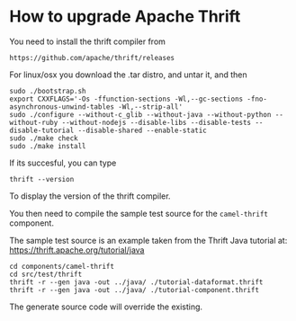 # How to upgrade Apache Thrift

You need to install the thrift compiler from

    https://github.com/apache/thrift/releases

For linux/osx you download the .tar distro, and untar it, and then

    sudo ./bootstrap.sh
    export CXXFLAGS='-Os -ffunction-sections -Wl,--gc-sections -fno-asynchronous-unwind-tables -Wl,--strip-all'
    sudo ./configure --without-c_glib --without-java --without-python --without-ruby --without-nodejs --disable-libs --disable-tests --disable-tutorial --disable-shared --enable-static
    sudo ./make check
    sudo ./make install

If its succesful, you can type

    thrift --version

To display the version of the thrift compiler.

You then need to compile the sample test source for the `camel-thrift` component.

The sample test source is an example taken from the Thrift Java tutorial at: https://thrift.apache.org/tutorial/java

    cd components/camel-thrift
    cd src/test/thrift
    thrift -r --gen java -out ../java/ ./tutorial-dataformat.thrift
    thrift -r --gen java -out ../java/ ./tutorial-component.thrift

The generate source code will override the existing.


